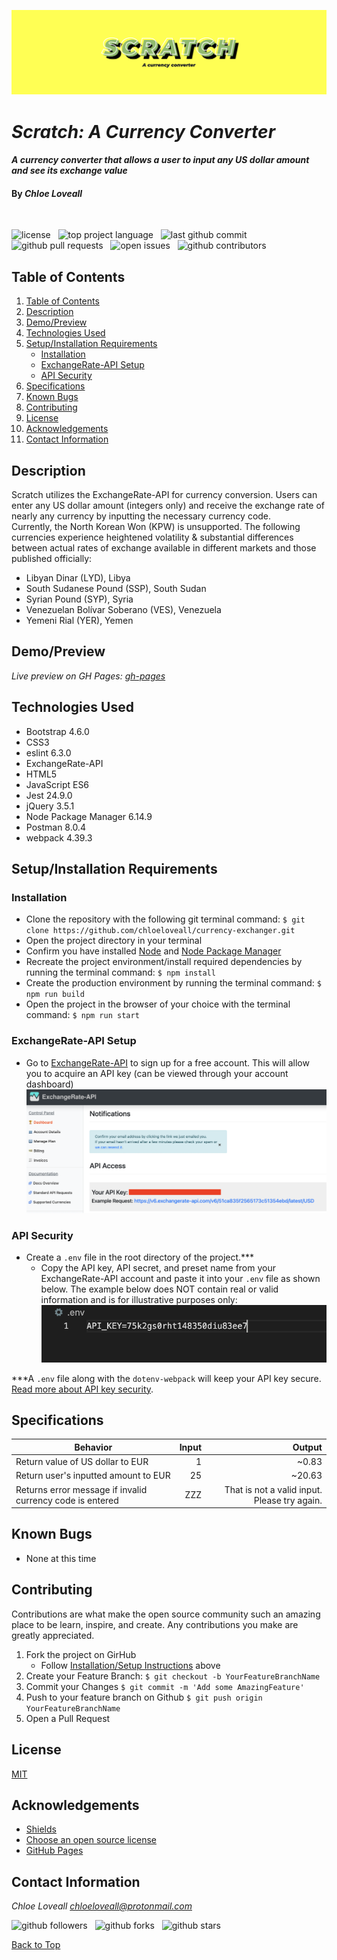 ![image of Scratch webpage header](src/assets/images/scratch-header.png)

# _Scratch: A Currency Converter_

#### _A currency converter that allows a user to input any US dollar amount and see its exchange value_

#### By _**Chloe Loveall**_
<br>

![license](https://img.shields.io/github/license/chloeloveall/currency-exchanger?color=blue&style=flat-square) &nbsp; ![top project language](https://img.shields.io/github/languages/top/chloeloveall/currency-exchanger?style=flat-square) &nbsp; ![last github commit](https://img.shields.io/github/last-commit/chloeloveall/currency-exchanger?style=flat-square) &nbsp; ![github pull requests](https://img.shields.io/github/issues-pr/chloeloveall/currency-exchanger?style=flat-square) &nbsp; ![open issues](https://img.shields.io/github/issues-raw/chloeloveall/currency-exchanger?style=flat-square) &nbsp; ![github contributors](https://img.shields.io/github/contributors/chloeloveall/currency-exchanger?color=brightgreen&style=flat-square)

## Table of Contents

1. [Table of Contents](#table-of-contents)
2. [Description](#description)
3. [Demo/Preview](#demo/preview)
4. [Technologies Used](#technologies-used)
5. [Setup/Installation Requirements](#setup/installation-requirements)
    * [Installation](#installation)
    * [ExchangeRate-API Setup](#exchangerate-api-setup)
    * [API Security](#api-security)
6. [Specifications](#specifications)
7. [Known Bugs](#known-bugs)
8. [Contributing](#contributing)
9. [License](#license)
10. [Acknowledgements](#acknowledgements)
11. [Contact Information](#contact-information)

## Description

Scratch utilizes the ExchangeRate-API for currency conversion. Users can enter any US dollar amount (integers only) and receive the exchange rate of nearly any currency by inputting the necessary currency code. 
<br>
Currently, the North Korean Won (KPW) is unsupported. The following currencies experience heightened volatility & substantial differences between actual rates of exchange available in different markets and those published officially: 

* Libyan Dinar (LYD), Libya
* South Sudanese Pound (SSP), South Sudan
* Syrian Pound (SYP), Syria
* Venezuelan Bolívar Soberano (VES), Venezuela
* Yemeni Rial (YER), Yemen

## Demo/Preview

_Live preview on GH Pages: [gh-pages](https://chloeloveall.github.io/currency-exchanger/)_

## Technologies Used

* Bootstrap 4.6.0
* CSS3
* eslint 6.3.0
* ExchangeRate-API
* HTML5
* JavaScript ES6
* Jest 24.9.0
* jQuery 3.5.1
* Node Package Manager 6.14.9
* Postman 8.0.4
* webpack 4.39.3

## Setup/Installation Requirements

### Installation
* Clone the repository with the following git terminal command: ```$ git clone https://github.com/chloeloveall/currency-exchanger.git```
* Open the project directory in your terminal
* Confirm you have installed [Node](https://nodejs.org/en/download/) and [Node Package Manager](https://www.npmjs.com/get-npm)
* Recreate the project environment/install required dependencies by running the terminal command: ```$ npm install```
* Create the production environment by running the terminal command: ```$ npm run build```
* Open the project in the browser of your choice with the terminal command: ```$ npm run start```

### ExchangeRate-API Setup 
* Go to [ExchangeRate-API](https://www.exchangerate-api.com/) to sign up for a free account. This will allow you to acquire an API key (can be viewed through your account dashboard)
  ![ExchangeRate-API Dashboard Example](src/assets/images/api-dashboard.png)

### API Security  
* Create a ```.env``` file in the root directory of the project.***
  * Copy the API key, API secret, and preset name from your ExchangeRate-API account and paste it into your ```.env``` file as shown below. The example below does NOT contain real or valid information and is for illustrative purposes only: 
  ![.env Example](src/assets/images/env-example.png)

***A ```.env``` file along with the ```dotenv-webpack``` will keep your API key secure. [Read more about API key security](https://www.learnhowtoprogram.com/intermediate-javascript/asynchrony-and-apis/managing-api-keys).

## Specifications

| Behavior                                                         | Input  | Output  |
| ---------------------------------------------------------------- | -----: | ------: |
| Return value of US dollar to EUR                                 |  1     | ~0.83   |
| Return user's inputted amount to EUR                             |  25    | ~20.63  |
| Returns error message if invalid currency code is entered        | ZZZ    | That is not a valid input. Please try again. |

## Known Bugs

* None at this time

## Contributing

Contributions are what make the open source community such an amazing place to be learn, inspire, and create. Any contributions you make are greatly appreciated.

1. Fork the project on GirHub
    * Follow [Installation/Setup Instructions](#setup/installation-requirements) above
2. Create your Feature Branch: ```$ git checkout -b YourFeatureBranchName```
3. Commit your Changes ```$ git commit -m 'Add some AmazingFeature'```
4. Push to your feature branch on Github ```$ git push origin YourFeatureBranchName```
5. Open a Pull Request

## License

[MIT](LICENSE.md)

## Acknowledgements

* [Shields](https://shields.io/)
* [Choose an open source license](https://choosealicense.com/)
* [GitHub Pages](https://pages.github.com/)

## Contact Information

_Chloe Loveall <chloeloveall@protonmail.com>_

![github followers](https://img.shields.io/github/followers/chloeloveall?style=social) &nbsp; ![github forks](https://img.shields.io/github/forks/chloeloveall/currency-exchanger?label=Forks&style=social) &nbsp; ![github stars](https://img.shields.io/github/stars/chloeloveall/currency-exchanger?style=social)

[Back to Top](#scratch:-a-currency-converter)

